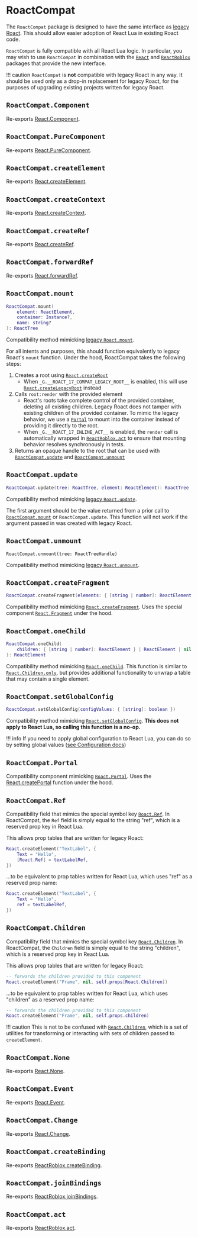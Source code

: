 # RoactCompat

The `RoactCompat` package is designed to have the same interface as [legacy Roact](https://roblox.github.io/roact/api-reference/). This should allow easier adoption of React Lua in existing Roact code.

`RoactCompat` is fully compatible with all React Lua logic. In particular, you may wish to use `RoactCompat` in combination with the [`React`](react.md#react) and [`ReactRoblox`](react-roblox.md#reactroblox) packages that provide the new interface.

!!! caution
	`RoactCompat` is **not** compatible with legacy Roact in any way. It should be used only as a drop-in replacement for legacy Roact, for the purposes of upgrading existing projects written for legacy Roact.

## `RoactCompat.Component`

Re-exports [React.Component](react.md#ReactComponent).

## `RoactCompat.PureComponent`

Re-exports [React.PureComponent](react.md#ReactPureComponent).

## `RoactCompat.createElement`

Re-exports [React.createElement](react.md#ReactcreateElement).

## `RoactCompat.createContext`

Re-exports [React.createContext](react.md#ReactcreateContext).

## `RoactCompat.createRef`

Re-exports [React.createRef](react.md#ReactcreateRef).

## `RoactCompat.forwardRef`

Re-exports [React.forwardRef](react.md#ReactforwardRef).

## `RoactCompat.mount`

```lua
RoactCompat.mount(
	element: ReactElement,
	container: Instance?,
	name: string?
): RoactTree
```

Compatibility method mimicking [legacy `Roact.mount`](https://roblox.github.io/roact/api-reference/#roactmount).

For all intents and purposes, this should function equivalently to legacy Roact's `mount` function. Under the hood, RoactCompat takes the following steps:

1. Creates a root using [`React.createRoot`](react.md#reactcreateroot)
	* When `_G.__ROACT_17_COMPAT_LEGACY_ROOT__` is enabled, this will use [`React.createLegacyRoot`](react.md#reactcreatelegacyroot) instead
2. Calls `root:render` with the provided element
	* React's roots take complete control of the provided container, deleting all existing children. Legacy Roact does not tamper with existing children of the provided container. To mimic the legacy behavior, we use a [`Portal`](react.md#reactcreateportal) to mount into the container instead of providing it directly to the root.
	* When `_G.__ROACT_17_INLINE_ACT__` is enabled, the `render` call is automatically wrapped in [`ReactRoblox.act`](react-roblox.md#reactrobloxact) to ensure that mounting behavior resolves synchronously in tests.
3. Returns an opaque handle to the root that can be used with [`RoactCompat.update`](#roactcompatupdate) and [`RoactCompat.unmount`](#roactcompatunmount)

## `RoactCompat.update`

```lua
RoactCompat.update(tree: RoactTree, element: ReactElement): RoactTree
```

Compatibility method mimicking [legacy `Roact.update`](https://roblox.github.io/roact/api-reference/#roactupdate).

The first argument should be the value returned from a prior call to [`RoactCompat.mount`](#roactcompatmount) or `RoactCompat.update`. This function will not work if the argument passed in was created with legacy Roact.

## `RoactCompat.unmount`

```
RoactCompat.unmount(tree: RoactTreeHandle)
```

Compatibility method mimicking [legacy `Roact.unmount`](https://roblox.github.io/roact/api-reference/#roactunmount).

## `RoactCompat.createFragment`

```lua
RoactCompat.createFragment(elements: { [string | number]: ReactElement }): ReactElement
```

Compatibility method mimicking [`Roact.createFragment`](https://roblox.github.io/roact/api-reference/#roactcreatefragment). Uses the special component [`React.Fragment`](react.md#reactfragment) under the hood.

## `RoactCompat.oneChild`

```lua
RoactCompat.oneChild(
	children: { [string | number]: ReactElement } | ReactElement | nil
): ReactElement
```

Compatibility method mimicking [`Roact.oneChild`](https://roblox.github.io/roact/api-reference/#roactonechild). This function is similar to [`React.Children.only`](react.md#reactchildrenonly), but provides additional functionality to unwrap a table that may contain a single element.

## `RoactCompat.setGlobalConfig`

```lua
RoactCompat.setGlobalConfig(configValues: { [string]: boolean })
```

Compatibility method mimicking [`Roact.setGlobalConfig`](https://roblox.github.io/roact/api-reference/#roactsetglobalconfig). **This does not apply to React Lua, so calling this function is a no-op.**

!!! info
	If you need to apply global configuration to React Lua, you can do so by setting global values ([see Configuration docs](../configuration.md))

## `RoactCompat.Portal`

Compatibility component mimicking [`Roact.Portal`](https://roblox.github.io/roact/api-reference/#roactportal). Uses the [React.createPortal](react.md#reactcreateportal) function under the hood.

## `RoactCompat.Ref`

Compatibility field that mimics the special symbol key [`Roact.Ref`](https://roblox.github.io/roact/api-reference/#roactref). In RoactCompat, the `Ref` field is simply equal to the string "ref", which is a reserved prop key in React Lua.

This allows prop tables that are written for legacy Roact:

```lua
Roact.createElement("TextLabel", {
	Text = "Hello",
	[Roact.Ref] = textLabelRef,
})
```

...to be equivalent to prop tables written for React Lua, which uses "ref" as a reserved prop name:

```lua
Roact.createElement("TextLabel", {
	Text = "Hello",
	ref = textLabelRef,
})
```

## `RoactCompat.Children`

Compatibility field that mimics the special symbol key [`Roact.Children`](https://roblox.github.io/roact/api-reference/#roactchildren). In RoactCompat, the `Children` field is simply equal to the string "children", which is a reserved prop key in React Lua.

This allows prop tables that are written for legacy Roact:

```lua
-- forwards the children provided to this component
Roact.createElement("Frame", nil, self.props[Roact.Children])
```

...to be equivalent to prop tables written for React Lua, which uses "children" as a reserved prop name:

```lua
-- forwards the children provided to this component
Roact.createElement("Frame", nil, self.props.children)
```

!!! caution
	This is not to be confused with [`React.Children`](react.md#reactchildren), which is a set of utilities for transforming or interacting with sets of children passed to `createElement`.

## `RoactCompat.None`

Re-exports [React.None](react.md#reactnone).

## `RoactCompat.Event`

Re-exports [React.Event](react.md#reactevent).

## `RoactCompat.Change`

Re-exports [React.Change](react.md#reactchange).

## `RoactCompat.createBinding`

Re-exports [ReactRoblox.createBinding](react.md#reactcreatebinding).

## `RoactCompat.joinBindings`

Re-exports [ReactRoblox.joinBindings](react.md#reactjoinbindings).

## `RoactCompat.act`

Re-exports [ReactRoblox.act](react-roblox.md#reactrobloxact).
